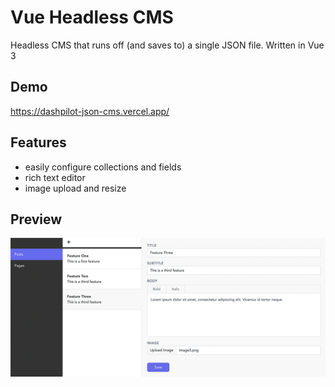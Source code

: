# Vue Headless CMS

Headless CMS that runs off (and saves to) a single JSON file. Written in Vue 3

## Demo

<https://dashpilot-json-cms.vercel.app/>

## Features

-   easily configure collections and fields
-   rich text editor
-   image upload and resize

## Preview

<img src="public/img/preview.png" />
